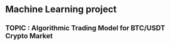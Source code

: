 
<h1>Machine Learning project</h1>
<h2>TOPIC : Algorithmic Trading Model for BTC/USDT Crypto Market</h2>

